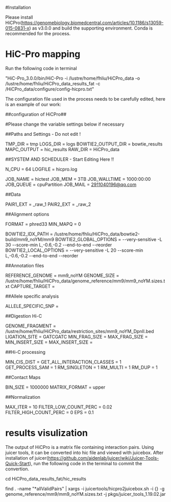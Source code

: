 #Installation

Please install HiCPro(https://genomebiology.biomedcentral.com/articles/10.1186/s13059-015-0831-x) as v3.0.0 and build the supporting environment. Conda is recommended for the process.

# HiC-Pro mapping

Run the following code in terminal

"HiC-Pro_3.0.0/bin/HiC-Pro -i /lustre/home/fhliu/HiCPro_data -o /lustre/home/fhliu/HiCPro_data_results_fat -c /HiCPro_data/configure/config-hicpro.txt"

The configuration file used in the process needs to be carefully edited, here is an example of our work:

##configuration of HiCPro##

#Please change the variable settings below if necessary


##Paths and Settings  - Do not edit !


TMP_DIR = tmp
LOGS_DIR = logs
BOWTIE2_OUTPUT_DIR = bowtie_results
MAPC_OUTPUT = hic_results
RAW_DIR = HiCPro_data


##SYSTEM AND SCHEDULER - Start Editing Here !!

N_CPU = 64
LOGFILE = hicpro.log

JOB_NAME =  hictest
JOB_MEM = 3TB
JOB_WALLTIME = 1000:00:00 
JOB_QUEUE = cpuPartition
JOB_MAIL = 2911040196@qq.com


##Data


PAIR1_EXT = _raw_1
PAIR2_EXT = _raw_2


##Alignment options


FORMAT = phred33
MIN_MAPQ = 0

BOWTIE2_IDX_PATH = /lustre/home/fhliu/HiCPro_data/bowtie2-build/mm9_noYM/mm9
BOWTIE2_GLOBAL_OPTIONS = --very-sensitive -L 30 --score-min L,-0.6,-0.2 --end-to-end --reorder
BOWTIE2_LOCAL_OPTIONS =  --very-sensitive -L 20 --score-min L,-0.6,-0.2 --end-to-end --reorder


##Annotation files


REFERENCE_GENOME = mm9_noYM
GENOME_SIZE = /lustre/home/fhliu/HiCPro_data/genome_reference/mm9/mm9_noYM.sizes.txt
CAPTURE_TARGET =


##Allele specific analysis


ALLELE_SPECIFIC_SNP = 


##Digestion Hi-C


GENOME_FRAGMENT = /lustre/home/fhliu/HiCPro_data/restriction_sites/mm9_noYM_DpnII.bed
LIGATION_SITE = GATCGATC
MIN_FRAG_SIZE = 
MAX_FRAG_SIZE =
MIN_INSERT_SIZE =
MAX_INSERT_SIZE =


##Hi-C processing


MIN_CIS_DIST =
GET_ALL_INTERACTION_CLASSES = 1
GET_PROCESS_SAM = 1
RM_SINGLETON = 1
RM_MULTI = 1
RM_DUP = 1

##Contact Maps


BIN_SIZE = 1000000
MATRIX_FORMAT = upper


##Normalization

MAX_ITER = 10
FILTER_LOW_COUNT_PERC = 0.02
FILTER_HIGH_COUNT_PERC = 0
EPS = 0.1

# results visulization

The output of HiCPro is a matrix file containing interaction pairs. Using juicer tools, it can be converted into hic file and viewed with juicebox. After installation of juicer(https://github.com/aidenlab/juicer/wiki/Juicer-Tools-Quick-Start), run the following code in the terminal to commit the convertion.

cd HiCPro_data_results_fat/hic_results


find . -name "*allValidPairs" | xargs -i juicertools/hicpro2juicebox.sh -i {} -g genome_reference/mm9/mm9_noYM.sizes.txt -j pkgs/juicer_tools_1.19.02.jar










